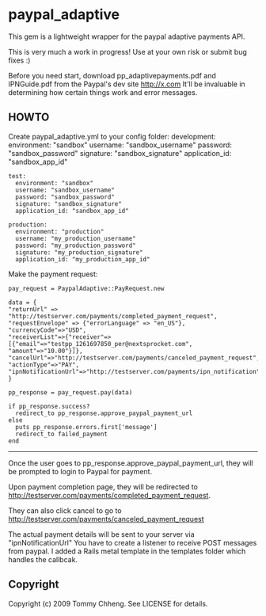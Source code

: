 # paypal_adaptive
This gem is a lightweight wrapper for the paypal adaptive payments API.

This is very much a work in progress! Use at your own risk or submit bug fixes :)

Before you need start, download pp_adaptivepayments.pdf and IPNGuide.pdf from the Paypal's dev site http://x.com
It'll be invaluable in determining how certain things work and error messages.  

## HOWTO
Create paypal_adaptive.yml to your config folder:
    development:
      environment: "sandbox"
      username: "sandbox_username"
      password: "sandbox_password"
      signature: "sandbox_signature"
      application_id: "sandbox_app_id"

    test:
      environment: "sandbox"
      username: "sandbox_username"
      password: "sandbox_password"
      signature: "sandbox_signature"
      application_id: "sandbox_app_id"

    production:
      environment: "production"
      username: "my_production_username"
      password: "my_production_password"
      signature: "my_production_signature"
      application_id: "my_production_app_id"

Make the payment request:

    pay_request = PaypalAdaptive::PayRequest.new

    data = {
    "returnUrl" => "http://testserver.com/payments/completed_payment_request", 
    "requestEnvelope" => {"errorLanguage" => "en_US"},
    "currencyCode"=>"USD",  
    "receiverList"=>{"receiver"=>[{"email"=>"testpp_1261697850_per@nextsprocket.com", "amount"=>"10.00"}]},
    "cancelUrl"=>"http://testserver.com/payments/canceled_payment_request",
    "actionType"=>"PAY",
    "ipnNotificationUrl"=>"http://testserver.com/payments/ipn_notification"
    }
  
    pp_response = pay_request.pay(data)

    if pp_response.success?
      redirect_to pp_response.approve_paypal_payment_url
    else
      puts pp_response.errors.first['message']
      redirect_to failed_payment
    end

---
Once the user goes to pp_response.approve_paypal_payment_url, they will be prompted to login to Paypal for payment.

Upon payment completion page, they will be redirected to http://testserver.com/payments/completed_payment_request.

They can also click cancel to go to http://testserver.com/payments/canceled_payment_request

The actual payment details will be sent to your server via "ipnNotificationUrl"
You have to create a listener to receive POST messages from paypal. I added a Rails metal template in the templates folder which handles the callbcak.


## Copyright

Copyright (c) 2009 Tommy Chheng. See LICENSE for details.
